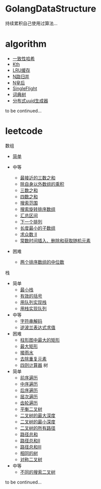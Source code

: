 GolangDataStructure
===
持续累积自己使用过算法...


algorithm
===
- [一致性哈希](https://github.com/MaxnSter/GolangDataStructure/tree/master/consistenthash)
- [Kth](https://github.com/MaxnSter/GolangDataStructure/tree/master/kth)
- [LRU缓存](https://github.com/MaxnSter/GolangDataStructure/tree/master/lru)
- [N路归并](https://github.com/MaxnSter/GolangDataStructure/tree/master/nmerge)
- [N皇后](https://github.com/MaxnSter/GolangDataStructure/tree/master/nqueens)
- [SingleFlight](https://github.com/MaxnSter/GolangDataStructure/tree/master/singleflight)
- [词典树](https://github.com/MaxnSter/GolangDataStructure/tree/master/trietree)
- [分布式uuid生成器](https://github.com/MaxnSter/GolangDataStructure/tree/master/uuid)

to be continued...

leetcode
===
数组

- [简单](https://github.com/MaxnSter/GolangDataStructure/tree/master/leetcode/array/easy)
    
- 中等
    - [最接近的三数之和](https://github.com/MaxnSter/GolangDataStructure/tree/master/leetcode/array/median/3sum_closest)
    - [除自身以外数组的乘积](https://github.com/MaxnSter/GolangDataStructure/tree/master/leetcode/array/median/excpect_self)
    - [三数之和](https://github.com/MaxnSter/GolangDataStructure/tree/master/leetcode/array/median/three_sum)
    - [四数之和](https://github.com/MaxnSter/GolangDataStructure/tree/master/leetcode/array/median/four_sum)
    - [搜索范围](https://github.com/MaxnSter/GolangDataStructure/tree/master/leetcode/array/median/search_for_range)
    - [搜索旋转排序数组](https://github.com/MaxnSter/GolangDataStructure/tree/master/leetcode/array/median/search_in_rotated)
    - [汇总区间](https://github.com/MaxnSter/GolangDataStructure/tree/master/leetcode/array/median/summary_range)
    - [下一个排列](https://github.com/MaxnSter/GolangDataStructure/tree/master/leetcode/array/median/next_permutation)
    - [长度最小的子数组](https://github.com/MaxnSter/GolangDataStructure/tree/master/leetcode/array/median/ms_subarray)
    - [求众数 II](https://github.com/MaxnSter/GolangDataStructure/tree/master/leetcode/array/median/majority_element_2)
    - [常数时间插入、删除和获取随机元素](https://github.com/MaxnSter/GolangDataStructure/tree/master/leetcode/array/median/idg_o1)
- 困难
    - [两个排序数组的中位数](https://github.com/MaxnSter/GolangDataStructure/tree/master/leetcode/array/hard/median_two_sorted)

栈
- 简单
   - [最小栈](https://github.com/MaxnSter/GolangDataStructure/tree/master/leetcode/stack/easy/min_stack)
   - [有效的括号](https://github.com/MaxnSter/GolangDataStructure/tree/master/leetcode/stack/easy/parenthese)
   - [用队列实现栈](https://github.com/MaxnSter/GolangDataStructure/tree/master/leetcode/stack/easy/queue_to_stack)
   - [用栈实现队列](https://github.com/MaxnSter/GolangDataStructure/tree/master/leetcode/stack/easy/stack_to_queue)
- 中等
   - [字符串解码](https://github.com/MaxnSter/GolangDataStructure/tree/master/leetcode/stack/median/decode_string)
   - [逆波兰表达式求值](https://github.com/MaxnSter/GolangDataStructure/tree/master/leetcode/stack/median/polish)
- 困难
   - [柱形图中最大的矩形](https://github.com/MaxnSter/GolangDataStructure/tree/master/leetcode/stack/hard/rect)
   - [最大矩形](https://github.com/MaxnSter/GolangDataStructure/tree/master/leetcode/stack/hard/max_rect)
   - [接雨水](https://github.com/MaxnSter/GolangDataStructure/tree/master/leetcode/stack/hard/trap_rain)
   - [去除重复元素](https://github.com/MaxnSter/GolangDataStructure/tree/master/leetcode/stack/hard/rm_dup_letters)
   - [四则计算器](https://github.com/MaxnSter/GolangDataStructure/tree/master/leetcode/stack/hard/basic_caculator)
树
- 简单
  - [前序遍历](https://github.com/MaxnSter/GolangDataStructure/tree/master/leetcode/tree/median/preorder)
  - [中序遍历](https://github.com/MaxnSter/GolangDataStructure/tree/master/leetcode/tree/median/inorder)
  - [后序遍历](https://github.com/MaxnSter/GolangDataStructure/tree/master/leetcode/tree/median/postorder)
  - [层次遍历](https://github.com/MaxnSter/GolangDataStructure/tree/master/leetcode/tree/median/level)
  - [齿轮遍历](https://github.com/MaxnSter/GolangDataStructure/tree/master/leetcode/tree/median/zigzag_level)
  - [平衡二叉树](https://github.com/MaxnSter/GolangDataStructure/tree/master/leetcode/tree/simple/balance)
  - [二叉树的最大深度](https://github.com/MaxnSter/GolangDataStructure/tree/master/leetcode/tree/simple/max_dep)
  - [二叉树的最小深度](https://github.com/MaxnSter/GolangDataStructure/tree/master/leetcode/tree/simple/min_dep)
  - [二叉树的所有路径](https://github.com/MaxnSter/GolangDataStructure/tree/master/leetcode/tree/simple/path)
  - [路径总和](https://github.com/MaxnSter/GolangDataStructure/tree/master/leetcode/tree/simple/path_sum)
  - [路径总和II](https://github.com/MaxnSter/GolangDataStructure/blob/master/leetcode/tree/simple/path_sum_2/path_sum_2.go)
  - [路径总和III](https://github.com/MaxnSter/GolangDataStructure/tree/master/leetcode/tree/simple/path_sum_3)
  - [相同的树](https://github.com/MaxnSter/GolangDataStructure/tree/master/leetcode/tree/simple/same)
  - [对称二叉树](https://github.com/MaxnSter/GolangDataStructure/tree/master/leetcode/tree/simple/symmetric)
- 中等
  - [不同的搜索二叉树](https://github.com/MaxnSter/GolangDataStructure/tree/master/leetcode/tree/median/unique)
 
to be continued...